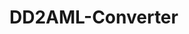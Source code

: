 # DD2AML-Converter
<!--
=======
# Gsd2Aml

Welcome to Gsd2Aml! This project was developed as a student project by (in alphabetical order)

1. [Nico Dietz](https://github.com/dillasyx)
2. [Steffen Gerdes](https://github.com/SteffenGerdes)
3. [Constantin Ruhdorfer](https://github.com/ConstantinRuhdorfer)
4. [Jonas Komarek](https://github.com/JonasKomarek)
5. [Vu Quang Phuc](https://github.com/VuQuangPhuc)
6. [Michael Weidmann](https://github.com/michaelweidmann)

at [Baden-Wuerttemberg Cooperative State University (DHBW) Stuttgart](https://www.dhbw-stuttgart.de/home/) under supervision of [Markus Rentschler](http://wwwlehre.dhbw-stuttgart.de/~rentschler/) and Christian Ewertz.

This project is distributed via:

1. [GitHub](https://github.com/TINF17C/GSD2AML-Converter)
2. [NuGet](https://www.nuget.org/packages/Gsd2Aml.Lib)

We can be found as a [GitHub Team](https://github.com/orgs/TINF17C/teams/gsd2aml).

## About this project

This project was developed in .Net Framework 4.7.
This project converts a Profinet (PN-)GSD file to AutomationML.
There are several ways to use this project:

1. GUI
2. CLI
3. Implement the library for your own purposes

You can get an installer or a portable version on the appropiate GitHub [release page](https://github.com/TINF17C/GSD2AML-Converter/releases).

## Contributing to this project

Contributions are always welcome!
If you want to contribute feel free to fork this repo and later perform a pull request.

## Subprojects

The seperate subprojects are explained here and can be found under /src/.

### Gsd2Aml.Lib

The heart of this project.
The library contains all the relevant logic for:

1. checking the GSD files validity
2. performing the conversion and either
    * returning a string containing the AutomatonML content.
    * or converting the GSD file to an .aml file and package that, including all its dependencies, into an .amlx package. This process uses the [AML.Engine](https://www.nuget.org/packages/Aml.Engine).

Additional information, including the relevant conversion rules, can be found in the readme of the [library](src/Gsd2Aml.Lib/README.md).

### Gsd2Aml.Gui

Contains the code that makes up the CLI.
The Gui gives the user access to the functonality of the library without requiring the user to implement the library for themselfs.
It comes with added functionality like checking paths and visually informing the user about events.

![The main window of the GUI](./SOURCE/res/gui.png)

### Gsd2Aml.Cli

Contains the code that makes up the CLI.
This includes parsing and handeling the arguments.
The CLI gives the user access to the functonality of the library without requiring the user to implement the library for themselfs.

It comes with various flags to handle the conversion:

![The Clis help flag](./SOURCE/res/cli.png)

### Gsd2Aml.Setup

Contains the code relevant for building the installer.
It uses the [WIX toolset](http://wixtoolset.org/).

### Gsd2Aml.Test

Contains the code for all unit tests.
The unit tests were build with Microsoft Unit Test Framework.
-->
